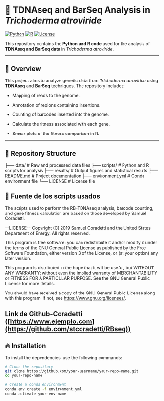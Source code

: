 # 🌱 TDNAseq and BarSeq Analysis in *Trichoderma atroviride*  
[![Python](https://img.shields.io/badge/Python-3.7+-blue)](https://www.python.org/) [![R](https://img.shields.io/badge/R-4.0+-blue)](https://www.r-project.org/) [![License](https://img.shields.io/badge/License-MIT-green)](LICENSE)

This repository contains the **Python and R code** used for the analysis of **TDNAseq and BarSeq data** in *Trichoderma atroviride*.

---

## 📌 Overview
This project aims to analyze genetic data from *Trichoderma atroviride* using **TDNAseq** and **BarSeq** techniques. The repository includes:
- Mapping of reads to the genome.

- Annotation of regions containing insertions.

- Counting of barcodes inserted into the genome.

- Calculate the fitness associated with each gene.

- Smear plots of the fitness comparison in R.

---

## 📁 Repository Structure

├── data/ # Raw and processed data files ├── scripts/ # Python and R scripts for analysis ├── results/ # Output figures and statistical results ├── README.md # Project documentation ├── environment.yml # Conda environment file └── LICENSE # License file

## 👐 Fuente de los scripts usados

The scripts used to perform the RB-TDNAseq analysis, barcode counting, and gene fitness calculation are based on those developed by Samuel Coradetti.

--LICENSE--
Copyright (C) 2019 Samuel Coradetti and the United States Department of Energy. All rights reserved.

This program is free software: you can redistribute it and/or modify it under the terms of the GNU General Public License as published by the Free Software Foundation, either version 3 of the License, or (at your option) any later version.

This program is distributed in the hope that it will be useful, but WITHOUT ANY WARRANTY; without even the implied warranty of MERCHANTABILITY or FITNESS FOR A PARTICULAR PURPOSE.  See the GNU General Public License for more details.

You should have received a copy of the GNU General Public License along with this program.  If not, see <https://www.gnu.org/licenses/>.

Link de Github-Coradetti ([https://www.ejemplo.com](https://github.com/stcoradetti/RBseq))
---

## 🔥 Installation

To install the dependencies, use the following commands:

```bash
# Clone the repository
git clone https://github.com/your-username/your-repo-name.git
cd your-repo-name

# Create a conda environment
conda env create -f environment.yml
conda activate your-env-name
